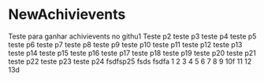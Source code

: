 # NewAchivievents
Teste para ganhar achivievents no githu1
Teste p2
teste p3
teste p4
teste p5
teste p6
teste p7
teste p8
teste p9
teste p10
teste p11
teste p12
teste p13
teste p14
teste p15
teste p16
teste p17
teste p18
teste p19
teste p20
teste p21
teste p22
teste p23
teste p24
fsdfsp25
fsds
fsdfa
1
2
3
4
5
6
7
8
9
10f
11
12
13d
